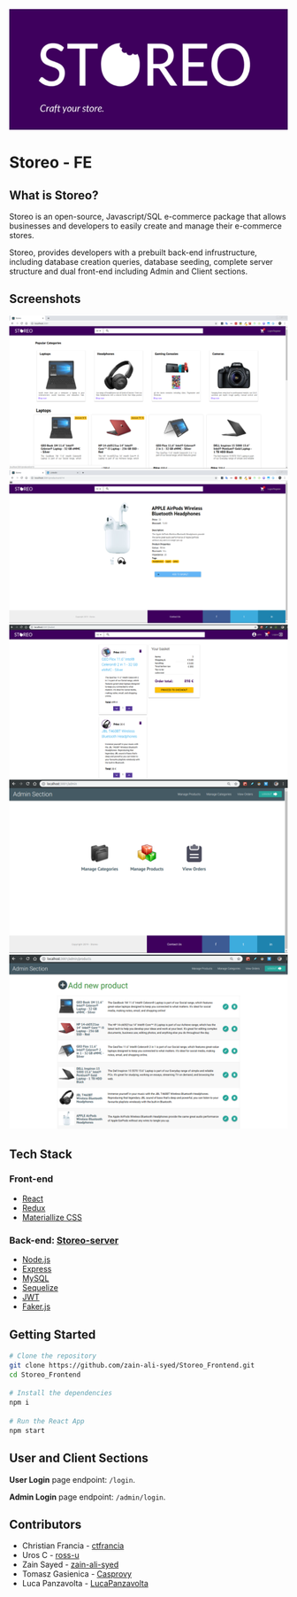 <img src="/images/storeo_logo.png">


# Storeo - FE


## What is Storeo?
Storeo is an open-source, Javascript/SQL e-commerce package that allows businesses and developers to easily create and manage their e-commerce stores.

Storeo, provides developers with a prebuilt back-end infrustructure, including database creation queries, database seeding, complete server structure and dual front-end including Admin and Client sections. 

## Screenshots
![Storeo Screenshots](/images/homepage.png)
![Storeo Screenshots](/images/headphones.png)
![Storeo Screenshots](/images/basket.png)
![Storeo Screenshots](/images/admin_section1.png)
![Storeo Screenshots](/images/admin_section3.png)

## Tech Stack

### Front-end
* [React](https://facebook.github.io/react-native/)
* [Redux](https://redux.js.org/)
* [Materiallize CSS](https://expo.io/)

### Back-end: [Storeo-server](https://github.com/ctfrancia/Storeo-server)
* [Node.js](https://nodejs.org/en/)
* [Express](https://expressjs.com/)
* [MySQL](https://www.mysql.com/)
* [Sequelize](http://docs.sequelizejs.com/)
* [JWT](https://jwt.io/) 
* [Faker.js](https://github.com/Marak/faker.js)



## Getting Started

```bash
# Clone the repository
git clone https://github.com/zain-ali-syed/Storeo_Frontend.git
cd Storeo_Frontend

# Install the dependencies
npm i

# Run the React App
npm start
```

## User and Client Sections

**User Login** page endpoint: `/login`.

**Admin Login** page endpoint: `/admin/login`.

## Contributors
* Christian Francia - [ctfrancia](https://github.com/ctfrancia)
* Uros C - [ross-u](https://github.com/ross-u)
* Zain Sayed - [zain-ali-syed](https://github.com/zain-ali-syed)
* Tomasz Gasienica - [Casprovy](https://github.com/Casprovy)
* Luca Panzavolta - [LucaPanzavolta](https://github.com/LucaPanzavolta)

